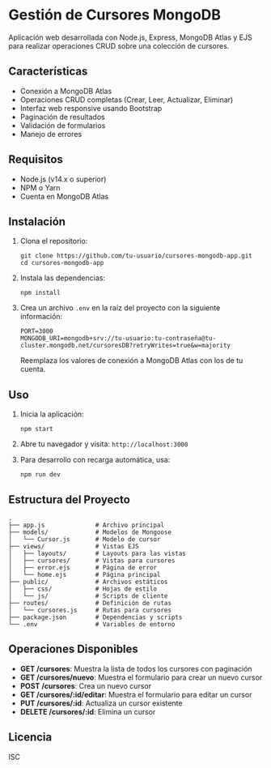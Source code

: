 # Gestión de Cursores MongoDB

Aplicación web desarrollada con Node.js, Express, MongoDB Atlas y EJS para realizar operaciones CRUD sobre una colección de cursores.

## Características

- Conexión a MongoDB Atlas
- Operaciones CRUD completas (Crear, Leer, Actualizar, Eliminar)
- Interfaz web responsive usando Bootstrap
- Paginación de resultados
- Validación de formularios
- Manejo de errores

## Requisitos

- Node.js (v14.x o superior)
- NPM o Yarn
- Cuenta en MongoDB Atlas

## Instalación

1. Clona el repositorio:
   ```
   git clone https://github.com/tu-usuario/cursores-mongodb-app.git
   cd cursores-mongodb-app
   ```

2. Instala las dependencias:
   ```
   npm install
   ```

3. Crea un archivo `.env` en la raíz del proyecto con la siguiente información:
   ```
   PORT=3000
   MONGODB_URI=mongodb+srv://tu-usuario:tu-contraseña@tu-cluster.mongodb.net/cursoresDB?retryWrites=true&w=majority
   ```
   
   Reemplaza los valores de conexión a MongoDB Atlas con los de tu cuenta.

## Uso

1. Inicia la aplicación:
   ```
   npm start
   ```

2. Abre tu navegador y visita: `http://localhost:3000`

3. Para desarrollo con recarga automática, usa:
   ```
   npm run dev
   ```

## Estructura del Proyecto

```
.
├── app.js              # Archivo principal
├── models/             # Modelos de Mongoose
│   └── Cursor.js       # Modelo de cursor
├── views/              # Vistas EJS
│   ├── layouts/        # Layouts para las vistas
│   ├── cursores/       # Vistas para cursores
│   ├── error.ejs       # Página de error
│   └── home.ejs        # Página principal
├── public/             # Archivos estáticos
│   ├── css/            # Hojas de estilo
│   └── js/             # Scripts de cliente
├── routes/             # Definición de rutas
│   └── cursores.js     # Rutas para cursores
├── package.json        # Dependencias y scripts
└── .env                # Variables de entorno
```

## Operaciones Disponibles

- **GET /cursores**: Muestra la lista de todos los cursores con paginación
- **GET /cursores/nuevo**: Muestra el formulario para crear un nuevo cursor
- **POST /cursores**: Crea un nuevo cursor
- **GET /cursores/:id/editar**: Muestra el formulario para editar un cursor
- **PUT /cursores/:id**: Actualiza un cursor existente
- **DELETE /cursores/:id**: Elimina un cursor

## Licencia

ISC 